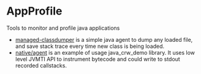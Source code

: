 # AppProfile
Tools to monitor and profile java applications

* [managed-classdumper](managed-classdumper) is a simple java agent to dump any loaded file, and save stack trace every time new class is being loaded.
* [native/agent](native/agent) is an example of usage java_crw_demo library. It uses low level JVMTI API to instrument bytecode and could write to stdout recorded callstacks.
